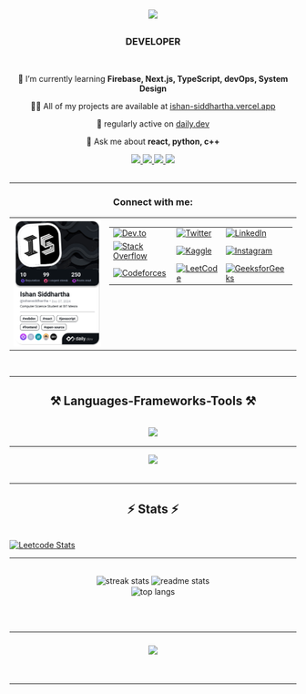 <h1 align="center">
    <img src="https://readme-typing-svg.herokuapp.com/?font=Righteous&size=35&center=true&vCenter=true&width=500&height=70&duration=4000&lines=Hi+There!+👋;+I'm+Ishan+Siddhartha!;" />
</h1>

<h3 align="center">DEVELOPER</h3>

<br/>

<div align="center">
 
 🌱 I’m currently learning **Firebase, Next.js, TypeScript, devOps, System Design**

 👨‍💻 All of my projects are available at [ishan-siddhartha.vercel.app](https://ishan-siddhartha.vercel.app)

 📝 regularly active on [daily.dev](https://app.daily.dev/ishansiddhartha)

 💬 Ask me about **react, python, c++**
 
 </div>
 
<div align="center"> 
  <a href="mailto:ishansiddhartha@gmail.com">
    <img src="https://img.shields.io/badge/Gmail-333333?style=for-the-badge&logo=gmail&logoColor=red" />
  </a>
      <a href="https://x.com/1IshanSidd1" target="_blank">
    <img src="https://img.shields.io/badge/Twitter-1DA1F2?style=for-the-badge&logo=twitter&logoColor=white" target="_blank" />
  </a>
  <a href="https://www.linkedin.com/in/ishan-siddhartha-647544299/" target="_blank">
    <img src="https://img.shields.io/badge/LinkedIn-0077B5?style=for-the-badge&logo=linkedin&logoColor=white" target="_blank" />
  </a>
  <a href="https://ishan-siddhartha.vercel.app" target="_blank">
     <img src="https://img.shields.io/badge/Portfolio-FF5722?style=for-the-badge&logo=todoist&logoColor=white" target="_blank" /> <!-- sqlite, safari, google-chrome are other good icon options -->
  </a>
</div>

<br />

<hr />


<h3 align="center">Connect with me:</h3>
<table align="center">
  <tr>
    <!-- Left column: DevCard -->
    <td valign="top">
      <a href="https://app.daily.dev/ishansiddhartha">
        <img src="./devcard.png" width="300" alt="Ishan Siddhartha's Dev Card"/>
      </a>
    </td>
    <!-- Right column: Social Icons Grid -->
    <td valign="top">
      <table>
        <tr>
          <td>
            <a href="https://dev.to/ishan_siddhartha" target="_blank">
              <img src="https://raw.githubusercontent.com/rahuldkjain/github-profile-readme-generator/master/src/images/icons/Social/devto.svg" alt="Dev.to" height="30" width="40" />
            </a>
          </td>
          <td>
            <a href="https://twitter.com/1ishansidd1" target="_blank">
              <img src="https://raw.githubusercontent.com/rahuldkjain/github-profile-readme-generator/master/src/images/icons/Social/twitter.svg" alt="Twitter" height="30" width="40" />
            </a>
          </td>
          <td>
            <a href="https://linkedin.com/in/ishan-siddhartha-647544299/" target="_blank">
              <img src="https://raw.githubusercontent.com/rahuldkjain/github-profile-readme-generator/master/src/images/icons/Social/linked-in-alt.svg" alt="LinkedIn" height="30" width="40" />
            </a>
          </td>
        </tr>
        <tr>
          <td>
            <a href="https://stackoverflow.com/users/29965540" target="_blank">
              <img src="https://raw.githubusercontent.com/rahuldkjain/github-profile-readme-generator/master/src/images/icons/Social/stack-overflow.svg" alt="Stack Overflow" height="30" width="40" />
            </a>
          </td>
          <td>
            <a href="https://kaggle.com/ishansiddhartha" target="_blank">
              <img src="https://raw.githubusercontent.com/rahuldkjain/github-profile-readme-generator/master/src/images/icons/Social/kaggle.svg" alt="Kaggle" height="30" width="40" />
            </a>
          </td>
          <td>
            <a href="https://instagram.com/sidd_1shan" target="_blank">
              <img src="https://raw.githubusercontent.com/rahuldkjain/github-profile-readme-generator/master/src/images/icons/Social/instagram.svg" alt="Instagram" height="30" width="40" />
            </a>
          </td>
        </tr>
        <tr>
          <td>
            <a href="https://codeforces.com/profile/ishan_siddhartha" target="_blank">
              <img src="https://raw.githubusercontent.com/rahuldkjain/github-profile-readme-generator/master/src/images/icons/Social/codeforces.svg" alt="Codeforces" height="30" width="40" />
            </a>
          </td>
          <td>
            <a href="https://www.leetcode.com/ishansiddhartha" target="_blank">
              <img src="https://raw.githubusercontent.com/rahuldkjain/github-profile-readme-generator/master/src/images/icons/Social/leet-code.svg" alt="LeetCode" height="30" width="40" />
            </a>
          </td>
          <td>
            <a href="https://auth.geeksforgeeks.org/user/ishansidggdv" target="_blank">
              <img src="https://raw.githubusercontent.com/rahuldkjain/github-profile-readme-generator/master/src/images/icons/Social/geeks-for-geeks.svg" alt="GeeksforGeeks" height="30" width="40" />
            </a>
          </td>
        </tr>
      </table>
    </td>
  </tr>
</table>



<br />

<hr />
 
<h2 align="center">⚒️ Languages-Frameworks-Tools ⚒️</h2>
<br/>
<div align="center">
    <img src="https://skillicons.dev/icons?i=react,bootstrap,mui,html,css,vscode,github,figma,tailwind,git,bash,c,cpp,docker" />
    <hr />
    <img src="https://skillicons.dev/icons?i=nodejs,python,javascript,typescript,express,firebase,mongodb,java,nextjs,mysql,postgres,postman,linux,vite" /><br>
</div>

<br/>
<hr/>

<h2 align="center">⚡ Stats ⚡</h2>
<br />
  
<a href="https://leetcode.com/ishansiddhartha" align="center">
<img src="https://leetcard.jacoblin.cool/ishansiddhartha?ext=heatmap" width="400" alt="Leetcode Stats"/>
</a>

<br />

<hr />
<br />
<div align=center>
  <img width=390 src="https://github-readme-streak-stats-salesp07.vercel.app/?user=Trainer-Blue&count_private=true&theme=react&border_radius=10" alt="streak stats"/>
  <img width=390 src="https://github-readme-stats-salesp07.vercel.app/api?username=Trainer-Blue&count_private=true&show_icons=true&theme=react&rank_icon=github&border_radius=10" alt="readme stats" />
  <br/>
  <img width=325 align="center" src="https://github-readme-stats-salesp07.vercel.app/api/top-langs/?username=Trainer-Blue&hide=HTML&langs_count=8&layout=compact&theme=react&border_radius=10&size_weight=0.5&count_weight=0.5&exclude_repo=github-readme-stats" alt="top langs" />
</div>


<br/><br/>
<hr/>


<h3 align="center">
    <img src="https://readme-typing-svg.herokuapp.com/?font=Righteous&size=25&center=true&vCenter=true&width=500&height=70&duration=4000&lines=Thanks+for+visiting!+✌️;+Shoot+me+a+message+on+Linkedin!;I'm+always+down+to+learn+:)">
</h3>

<br/>
<hr/>
